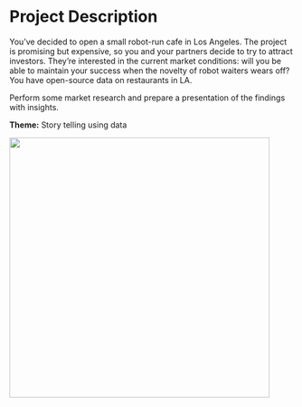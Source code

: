 # Project Description

You’ve decided to open a small robot-run cafe in Los Angeles. The project is promising but expensive, so you and your partners decide to try to attract investors. They’re interested in the current market conditions: will you be able to maintain your success when the novelty of robot waiters wears off? You have open-source data on restaurants in LA.

Perform some market research and prepare a presentation of the findings with insights. 

**Theme:** Story telling using data

<img src="The_Bot_Eatery_Project_Current_Market_Conditions_Overview.jpg" width="460em" />